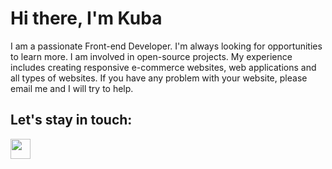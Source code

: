 # Hi there, I'm Kuba

I am a passionate Front-end Developer. I'm always looking for opportunities to learn more. I am involved in open-source projects. My experience includes creating responsive e-commerce websites, web applications and all types of websites. If you have any problem with your website, please email me and I will try to help.

## Let's stay in touch:

 <img height="32" width="32" src="https://cdn.jsdelivr.net/npm/simple-icons@v11/icons/linkedin.svg" />
